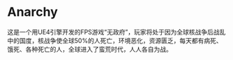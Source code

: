 # Anarchy
这是一个用UE4引擎开发的FPS游戏“无政府”，玩家将处于因为全球核战争后战乱中的国度，核战争使全球50%的人死亡，环境恶化，资源匮乏，每天都有病死、饿死、各种死亡的人，全球进入了蛮荒时代，人人各自为战。
